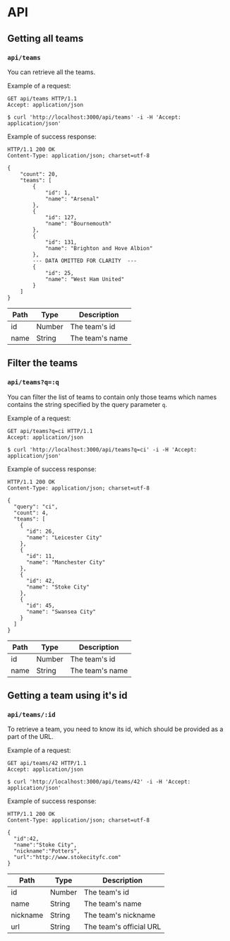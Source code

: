 # API

## Getting all teams

### `api/teams`

You can retrieve all the teams.

Example of a request:

```
GET api/teams HTTP/1.1
Accept: application/json
```

```
$ curl 'http://localhost:3000/api/teams' -i -H 'Accept: application/json'
```

Example of success response:

```
HTTP/1.1 200 OK
Content-Type: application/json; charset=utf-8

{
    "count": 20,
    "teams": [
        {
            "id": 1,
            "name": "Arsenal"
        },
        {
            "id": 127,
            "name": "Bournemouth"
        },
        {
            "id": 131,
            "name": "Brighton and Hove Albion"
        },
        --- DATA OMITTED FOR CLARITY  ---
        {
            "id": 25,
            "name": "West Ham United"
        }
    ]
}
```

| Path     | Type   | Description            |
|----------|--------|------------------------|
| id       | Number | The team's id          |
| name     | String | The team's name        |

## Filter the teams

### `api/teams?q=:q`

You can filter the list of teams to contain only those teams which names contains the string specified by the query parameter `q`.

Example of a request:

```
GET api/teams?q=ci HTTP/1.1
Accept: application/json
```

```
$ curl 'http://localhost:3000/api/teams?q=ci' -i -H 'Accept: application/json'
```

Example of success response:

```
HTTP/1.1 200 OK
Content-Type: application/json; charset=utf-8

{
  "query": "ci",
  "count": 4,
  "teams": [
    {
      "id": 26,
      "name": "Leicester City"
    },
    {
      "id": 11,
      "name": "Manchester City"
    },
    {
      "id": 42,
      "name": "Stoke City"
    },
    {
      "id": 45,
      "name": "Swansea City"
    }
  ]
}
```

| Path     | Type   | Description            |
|----------|--------|------------------------|
| id       | Number | The team's id          |
| name     | String | The team's name        |

## Getting a team using it's id

### `api/teams/:id`

To retrieve a team, you need to know its id, which should be provided as a part of the URL.

Example of a request:

```
GET api/teams/42 HTTP/1.1
Accept: application/json
```

```
$ curl 'http://localhost:3000/api/teams/42' -i -H 'Accept: application/json'
```

Example of success response:

```
HTTP/1.1 200 OK
Content-Type: application/json; charset=utf-8

{
  "id":42,
  "name":"Stoke City",
  "nickname":"Potters",
  "url":"http://www.stokecityfc.com"
} 
```

| Path     | Type   | Description             |
|----------|--------|-------------------------|
| id       | Number | The team's id           |
| name     | String | The team's name         |
| nickname | String | The team's nickname     |
| url      | String | The team's official URL |
